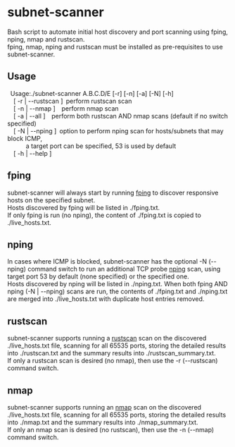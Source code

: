 # subnet-scanner
Bash script to automate initial host discovery and port scanning using fping, nping, nmap and rustscan.  
fping, nmap, nping and rustscan must be installed as pre-requisites to use subnet-scanner.

## Usage  
&ensp;Usage:./subnet-scanner A.B.C.D/E [-r] [-n] [-a] [-N] [-h]  
&ensp;&ensp;[ -r | --rustscan ]&ensp;perform rustscan scan  
&ensp;&ensp;[ -n | --nmap ]&ensp;&ensp;perform nmap scan  
&ensp;&ensp;[ -a | --all ]&ensp;&ensp;perform both rustscan AND nmap scans (default if no switch specified)  
&ensp;&ensp;[ -N | --nping ]&ensp;option to perform nping scan for hosts/subnets that may block ICMP,  
&ensp;&ensp;&ensp;&ensp;&ensp;&ensp;a target port can be specified, 53 is used by default  
&ensp;&ensp;[ -h | --help ]  

## fping
subnet-scanner will always start by running [fping](https://fping.org/) to discover responsive hosts on the specified subnet.  
Hosts discovered by fping will be listed in ./fping.txt.  
If only fping is run (no nping), the content of ./fping.txt is copied to ./live_hosts.txt.  

## nping
In cases where ICMP is blocked, subnet-scanner has the optional -N (--nping) command switch to run an additional TCP probe [nping](https://nmap.org/nping/) scan, using target port 53 by default (none specified) or the specified one.  
Hosts discovered by nping will be listed in ./nping.txt.
When both fping AND nping (-N | --nping) scans are run, the contents of ./fping.txt and ./nping.txt are merged into ./live_hosts.txt with duplicate host entries removed.  
## rustscan
subnet-scanner supports running a [rustscan](https://rustscan.github.io/RustScan/) scan on the discovered ./live_hosts.txt file, scanning for all 65535 ports, storing the detailed results into ./rustscan.txt and the summary results into ./rustscan_summary.txt.  
If only a rustscan scan is desired (no nmap), then use the -r (--rustscan) command switch.  

## nmap
subnet-scanner supports running an [nmap](https://nmap.org/) scan on the discovered ./live_hosts.txt file, scanning for all 65535 ports, storing the detailed results into ./nmap.txt and the summary results into ./nmap_summary.txt.  
If only an nmap scan is desired (no rustscan), then use the -n (--nmap) command switch. 
